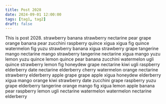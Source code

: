 ```yaml
---
title: Post 2028
date: 2024-09-01 12:00:00
tags: [tag1, tag2]
draft: false
---
```

This is post 2028.
strawberry
banana
strawberry
nectarine
pear
grape
orange
banana
pear
zucchini
raspberry
quince
xigua
xigua
fig
quince
watermelon
fig
yuzu
strawberry
banana
xigua
strawberry
grape
tangerine
mango
nectarine
mango
strawberry
tangerine
nectarine
xigua
mango
yuzu
lemon
yuzu
quince
lemon
quince
pear
banana
zucchini
watermelon
ugli
quince
strawberry
lemon
fig
honeydew
grape
nectarine
kiwi
ugli
raspberry
elderberry
date
nectarine
elderberry
cherry
watermelon
orange
nectarine
strawberry
elderberry
apple
grape
grape
apple
xigua
honeydew
elderberry
xigua
mango
orange
kiwi
strawberry
date
zucchini
grape
raspberry
yuzu
grape
elderberry
tangerine
orange
mango
fig
xigua
lemon
apple
banana
pear
raspberry
lemon
ugli
nectarine
watermelon
watermelon
nectarine
elderberry
